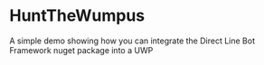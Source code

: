 # HuntTheWumpus
A simple demo showing how you can integrate the Direct Line Bot Framework nuget package into a UWP
